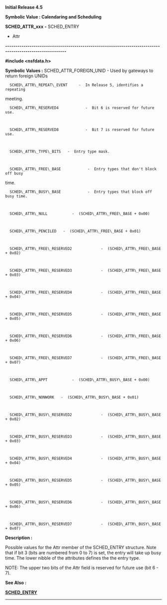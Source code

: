 




<!--
 /\* Font Definitions \*/
 @font-face
 {font-family:Helv;
 panose-1:2 11 6 4 2 2 2 3 2 4;}
@font-face
 {font-family:"Cambria Math";
 panose-1:2 4 5 3 5 4 6 3 2 4;}
 /\* Style Definitions \*/
 p.MsoNormal, li.MsoNormal, div.MsoNormal
 {margin-top:0cm;
 margin-right:0cm;
 margin-bottom:8.0pt;
 margin-left:0cm;
 line-height:107%;
 font-size:11.0pt;
 font-family:"Calibri",sans-serif;}
.MsoChpDefault
 {font-size:11.0pt;}
.MsoPapDefault
 {margin-bottom:8.0pt;
 line-height:107%;}
 /\* Page Definitions \*/
 @page WordSection1
 {size:612.0pt 792.0pt;
 margin:72.0pt 72.0pt 72.0pt 72.0pt;}
div.WordSection1
 {page:WordSection1;}
-->




**Initial Release 4.5**



**Symbolic Value : Calendaring and
Scheduling**



**SCHED\_ATTR\_xxx** **-** SCHED\_ENTRY
- Attr


**----------------------------------------------------------------------------------------------------------**



**#include <nsfdata.h>**


 **Symbolic Values :**      SCHED\_ATTR\_FOREIGN\_UNID       -  Used by gateways to return
foreign UNIDs  

  

      SCHED\_ATTR\_REPEAT\_EVENT     -  In Release 5, identifies a repeating
meeting.  

  

      SCHED\_ATTR\_RESERVED4            -  Bit 6 is reserved for future use.  

  

      SCHED\_ATTR\_RESERVED8            -  Bit 7 is reserved for future use.  

  

      SCHED\_ATTR\_TYPE\_BITS   -  Entry type mask.  

  

      SCHED\_ATTR\_FREE\_BASE            -  Entry types that don't block off busy
time.  

  

      SCHED\_ATTR\_BUSY\_BASE            -  Entry types that block off busy time.  

  

      SCHED\_ATTR\_NULL           -  (SCHED\_ATTR\_FREE\_BASE + 0x00)  

  

      SCHED\_ATTR\_PENCILED   -  (SCHED\_ATTR\_FREE\_BASE + 0x01)  

  

      SCHED\_ATTR\_FREE\_RESERVED2             -  (SCHED\_ATTR\_FREE\_BASE + 0x02)  

  

      SCHED\_ATTR\_FREE\_RESERVED3             -  (SCHED\_ATTR\_FREE\_BASE + 0x03)  

  

      SCHED\_ATTR\_FREE\_RESERVED4             -  (SCHED\_ATTR\_FREE\_BASE + 0x04)  

  

      SCHED\_ATTR\_FREE\_RESERVED5             -  (SCHED\_ATTR\_FREE\_BASE + 0x05)  

  

      SCHED\_ATTR\_FREE\_RESERVED6             -  (SCHED\_ATTR\_FREE\_BASE + 0x06)  

  

      SCHED\_ATTR\_FREE\_RESERVED7             -  (SCHED\_ATTR\_FREE\_BASE + 0x07)  

  

      SCHED\_ATTR\_APPT           -  (SCHED\_ATTR\_BUSY\_BASE + 0x00)  

  

      SCHED\_ATTR\_NONWORK   -  (SCHED\_ATTR\_BUSY\_BASE + 0x01)  

  

      SCHED\_ATTR\_BUSY\_RESERVED2             -  (SCHED\_ATTR\_BUSY\_BASE + 0x02)  

  

      SCHED\_ATTR\_BUSY\_RESERVED3             -  (SCHED\_ATTR\_BUSY\_BASE + 0x03)  

  

      SCHED\_ATTR\_BUSY\_RESERVED4             -  (SCHED\_ATTR\_BUSY\_BASE + 0x04)  

  

      SCHED\_ATTR\_BUSY\_RESERVED5             -  (SCHED\_ATTR\_BUSY\_BASE + 0x05)  

  

      SCHED\_ATTR\_BUSY\_RESERVED6             -  (SCHED\_ATTR\_BUSY\_BASE + 0x06)  

  

      SCHED\_ATTR\_BUSY\_RESERVED7             -  (SCHED\_ATTR\_BUSY\_BASE + 0x07)  

  




**Description :**



Possible
values for the Attr member of the SCHED\_ENTRY structure.  Note that if bit 3
(bits are numbered from 0 to 7) is set, the entry will take up busy time.  The
lower nibble of the attributes defines the the entry type.


 


NOTE:  The
upper two bits of the Attr field is reserved for future use (bit 6 - 7).


 **See Also :**


**[SCHED\_ENTRY](notes:///8525872100478C66/61FD4E9848264AD28525620B006BA8BD/5EDBDAD427D0F3328525636100504E3B)**



----------------------------------------------------------------------------------------------------------


 





